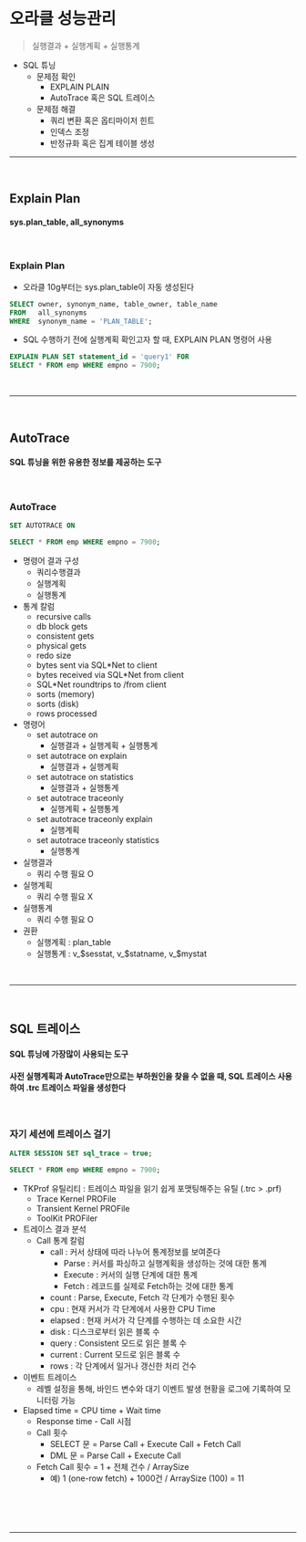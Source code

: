 # 오라클 성능관리
> 실행결과 + 실행계획 + 실행통계
* SQL 튜닝
  * 문제점 확인
    * EXPLAIN PLAIN
    * AutoTrace 혹은 SQL 트레이스
  * 문제점 해결
    * 쿼리 변환 혹은 옵티마이저 힌트 
    * 인덱스 조정
    * 반정규화 혹은 집계 테이블 생성

<hr>
<br>

## Explain Plan
#### sys.plan_table, all_synonyms

<br>

### Explain Plan
* 오라클 10g부터는 sys.plan_table이 자동 생성된다
```sql
SELECT owner, synonym_name, table_owner, table_name
FROM   all_synonyms
WHERE  synonym_name = 'PLAN_TABLE';
```

* SQL 수행하기 전에 실행계획 확인고자 할 때, EXPLAIN PLAN 명령어 사용
```sql
EXPLAIN PLAN SET statement_id = 'query1' FOR
SELECT * FROM emp WHERE empno = 7900;
```

<br>
<hr>
<br>

## AutoTrace
#### SQL 튜닝을 위한 유용한 정보를 제공하는 도구

<br>

### AutoTrace
```sql
SET AUTOTRACE ON

SELECT * FROM emp WHERE empno = 7900;
```
* 명령어 결과 구성
  * 쿼리수행결과
  * 실행계획
  * 실행통계
* 통계 칼럼
  * recursive calls
  * db block gets
  * consistent gets
  * physical gets
  * redo size
  * bytes sent via SQL*Net to client
  * bytes received via SQL*Net from client
  * SQL*Net roundtrips to /from client
  * sorts (memory)
  * sorts (disk)
  * rows processed
* 명령어
  * set autotrace on
    * 실행결과 + 실행계획 + 실행통계
  * set autotrace on explain
    * 실행결과 + 실행계획
  * set autotrace on statistics
    * 실행결과 + 실행통계
  * set autotrace traceonly
    * 실행계획 + 실행통계
  * set autotrace traceonly explain
    * 실행계획
  * set autotrace traceonly statistics
    * 실행통계
* 실행결과
  * 쿼리 수행 필요 O
* 실행계획
  * 쿼리 수행 필요 X
* 실행통계
  * 쿼리 수행 필요 O
* 권환
  * 실행계획 : plan_table 
  * 실행통계 : v_$sesstat, v_$statname, v_$mystat
  
<br>
<hr>
<br>

## SQL 트레이스
#### SQL 튜닝에 가장많이 사용되는 도구
#### 사전 실행계획과 AutoTrace만으로는 부하원인을 찾을 수 없을 때, SQL 트레이스 사용하여 .trc 트레이스 파일을 생성한다

<br>

### 자기 세션에 트레이스 걸기 
```sql
ALTER SESSION SET sql_trace = true;

SELECT * FROM emp WHERE empno = 7900;
```
* TKProf 유틸리티 : 트레이스 파일을 읽기 쉽게 포맷팅해주는 유틸 (.trc > .prf)
  * Trace Kernel PROFile
  * Transient Kernel PROFile
  * ToolKit PROFiler
* 트레이스 결과 분석
  * Call 통계 칼럼
    * call : 커서 상태에 따라 나누어 통계정보를 보여준다
      * Parse : 커서를 파싱하고 실행계획을 생성하는 것에 대한 통계
      * Execute : 커서의 실행 단계에 대한 통계
      * Fetch : 레코드를 실제로 Fetch하는 것에 대한 통계
    * count : Parse, Execute, Fetch 각 단계가 수행된 횟수
    * cpu : 현재 커서가 각 단계에서 사용한 CPU Time
    * elapsed : 현재 커서가 각 단계를 수행하는 데 소요한 시간
    * disk : 디스크로부터 읽은 블록 수
    * query : Consistent 모드로 읽은 블록 수
    * current : Current 모드로 읽은 블록 수
    * rows : 각 단계에서 일거나 갱신한 처리 건수
* 이벤트 트레이스
  * 레벨 설정을 통해, 바인드 변수와 대기 이벤트 발생 현황을 로그에 기록하여 모니터링 가능
* Elapsed time = CPU time + Wait time
  * Response time - Call 시점
  * Call 횟수
    * SELECT 문 = Parse Call + Execute Call + Fetch Call
    * DML 문 = Parse Call + Execute Call
  * Fetch Call 횟수 = 1 + 전체 건수 / ArraySize
    * 예) 1 (one-row fetch) + 1000건 / ArraySize (100) = 11

<br>

### 
  
<br>
<hr>
<br>
